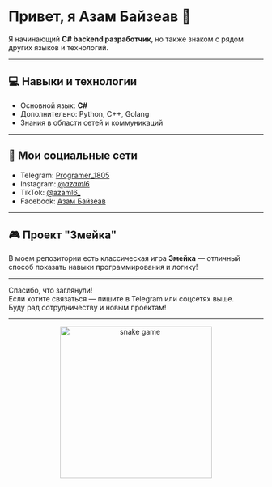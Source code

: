 # Привет, я Азам Байзеав 👋

Я начинающий **C# backend разработчик**, но также знаком с рядом других языков и технологий.

---

## 💻 Навыки и технологии

- Основной язык: **C#**
- Дополнительно: Python, C++, Golang
- Знания в области сетей и коммуникаций

---

## 📱 Мои социальные сети

- Telegram: [Programer_1805](https://t.me/Programer_1805)  
- Instagram: [@_azaml6_](https://instagram.com/_azaml6_)  
- TikTok: [@azaml6_](https://www.tiktok.com/@azaml6_)  
- Facebook: [Азам Байзеав](https://www.facebook.com/azam.bayzeav)  

---

## 🎮 Проект "Змейка"

В моем репозитории есть классическая игра **Змейка** — отличный способ показать навыки программирования и логику!

---

Спасибо, что заглянули!  
Если хотите связаться — пишите в Telegram или соцсетях выше.  
Буду рад сотрудничеству и новым проектам!

---

<p align="center">
  <img src="https://media.giphy.com/media/3o6ZsYnRgA1o4e6Nvu/giphy.gif" alt="snake game" width="300"/>
</p>
